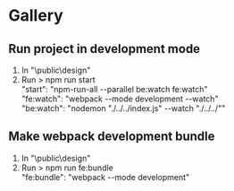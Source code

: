 # Gallery
## Run project in development mode
1) In "\public\design\"
2) Run > npm run start  
  "start": "npm-run-all --parallel be:watch fe:watch"  
  "fe:watch": "webpack --mode development --watch"  
  "be:watch": "nodemon \"./../../index.js\" --watch \"./../../\"" 
## Make webpack development bundle
1) In "\public\design\"
2) Run > npm run fe:bundle  
  "fe:bundle": "webpack --mode development"
